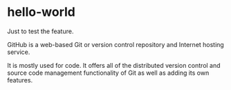 # hello-world
Just to test the feature.

GitHub is a web-based Git or version control repository and Internet hosting service.

It is mostly used for code. It offers all of the distributed version control and source code management functionality of Git as well as adding its own features.
